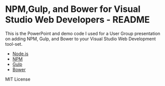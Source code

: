 # NPM,Gulp, and Bower for Visual Studio Web Developers - README #

This is the PowerPoint and demo code I used for a User Group presentation on adding NPM, Gulp, and Bower to your Visual Studio Web Development tool-set.

* [Node.js](https://nodejs.org)
* [NPM](https://www.npmjs.com)
* [Gulp](http://gulpjs.com)
* [Bower](http://bower.io)

MIT License